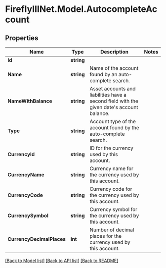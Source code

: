 # FireflyIIINet.Model.AutocompleteAccount

## Properties

Name | Type | Description | Notes
------------ | ------------- | ------------- | -------------
**Id** | **string** |  | 
**Name** | **string** | Name of the account found by an auto-complete search. | 
**NameWithBalance** | **string** | Asset accounts and liabilities have a second field with the given date&#39;s account balance. | 
**Type** | **string** | Account type of the account found by the auto-complete search. | 
**CurrencyId** | **string** | ID for the currency used by this account. | 
**CurrencyName** | **string** | Currency name for the currency used by this account. | 
**CurrencyCode** | **string** | Currency code for the currency used by this account. | 
**CurrencySymbol** | **string** | Currency symbol for the currency used by this account. | 
**CurrencyDecimalPlaces** | **int** | Number of decimal places for the currency used by this account. | 

[[Back to Model list]](../README.md#documentation-for-models) [[Back to API list]](../README.md#documentation-for-api-endpoints) [[Back to README]](../README.md)

